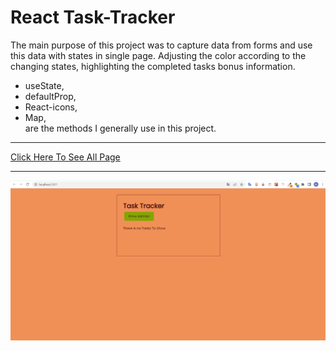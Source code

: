  # React Task-Tracker
The main purpose of this project was to capture data from forms and use this data with states in single page. Adjusting the color according to the changing states, highlighting the completed tasks bonus information.
+ useState, 
+ defaultProp, 
+ React-icons, 
+ Map, <br> are the methods I generally use in this project.
***

[Click Here To See All Page](https://task-tracker2022.netlify.app/)

***
![](https://github.com/MuazV/react-task_tracker/blob/master/src/assets/Animation.gif)